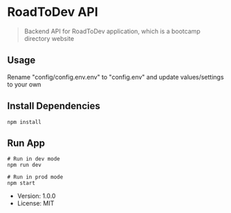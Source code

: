 # RoadToDev API

> Backend API for RoadToDev application, which is a bootcamp directory website

## Usage

Rename "config/config.env.env" to "config.env" and update values/settings to your own

## Install Dependencies

```
npm install
```

## Run App

```
# Run in dev mode
npm run dev

# Run in prod mode
npm start
```

- Version: 1.0.0
- License: MIT
